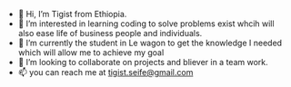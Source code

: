 - 👋 Hi, I’m Tigist from Ethiopia.
- 👀 I’m interested in learning coding to solve problems exist whcih will also ease life of business people and individuals.
- 🌱 I’m currently the student in Le wagon to get the knowledge I needed which will allow me to achieve my goal
- 💞️ I’m looking to collaborate on projects and bliever in a team work.
- 📫 you can  reach me at tigist.seife@gmail.com

<!---
TigistRIS/TigistRIS is a ✨ special ✨ repository because its `README.md` (this file) appears on your GitHub profile.
You can click the Preview link to take a look at your changes.
--->
